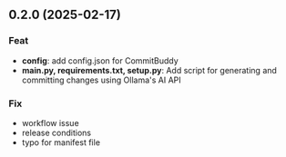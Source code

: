 ## 0.2.0 (2025-02-17)

### Feat

- **config**: add config.json for CommitBuddy
- **main.py, requirements.txt, setup.py**: Add script for generating and committing changes using Ollama's AI API

### Fix

- workflow issue
- release conditions
- typo for manifest file
